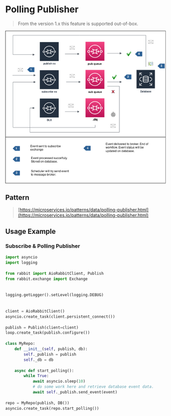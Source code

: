# Polling Publisher

> From the version 1.x this feature is supported out-of-box.

![rabbit-client-workflow-polling](./rabbit-client-workflow-polling.png)

## Pattern

> [https://microservices.io/patterns/data/polling-publisher.html](https://microservices.io/patterns/data/polling-publisher.html)

## Usage Example

### Subscribe & Polling Publisher

```python
import asyncio
import logging

from rabbit import AioRabbitClient, Publish
from rabbit.exchange import Exchange


logging.getLogger().setLevel(logging.DEBUG)

   
client = AioRabbitClient()
asyncio.create_task(client.persistent_connect())

publish = Publish(client=client)
loop.create_task(publish.configure())

class MyRepo:
    def __init__(self, publish, db):
        self._publish = publish
        self._db = db
    
    async def start_polling():
        while True:
            await asyncio.sleep(10)
            # do some work here and retrieve database event data.
            await self._publish.send_event(event)

repo = MyRepo(publish, DB())
asyncio.create_task(repo.start_polling())
```
